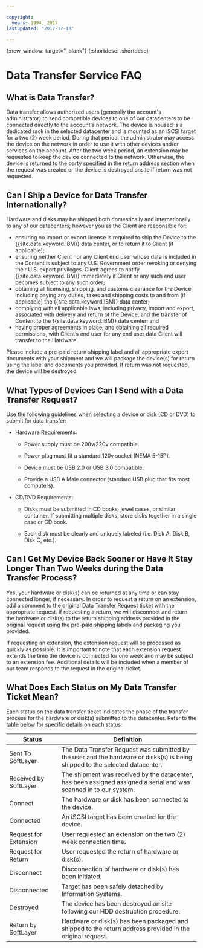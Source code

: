```yaml
---

copyright:
  years: 1994, 2017
lastupdated: "2017-12-18"

---
```

{:new_window: target="_blank"}
{:shortdesc: .shortdesc}

# Data Transfer Service FAQ

## What is Data Transfer?

Data transfer allows authorized users (generally the account's administrator) to send compatible devices to one of our datacenters to be connected directly to the account's network. The device is housed is a dedicated rack in the selected datacenter and is mounted as an iSCSI target for a two (2) week period. During that period, the administrator may access the device on the network in order to use it with other devices and/or services on the account. After the two week period, an extension may be requested to keep the device connected to the network. Otherwise, the device is returned to the party specified in the return address section when the request was created or the device is destroyed onsite if return was not requested.


## Can I Ship a Device for Data Transfer Internationally?

Hardware and disks may be shipped both domestically and internationally to any of our datacenters; however you as the Client are responsible for:

- ensuring no import or export license is required to ship the Device to the {{site.data.keyword.IBM}} data center, or to return it to Client (if applicable);
- ensuring neither Client nor any Client end user whose data is included in the Content is subject to any U.S. Government order revoking or denying their U.S. export privileges. Client agrees to notify {{site.data.keyword.IBM}} immediately if Client or any such end user becomes subject to any such order;
- obtaining all licensing, shipping, and customs clearance for the Device, including paying any duties, taxes and shipping costs to and from (if applicable) the {{site.data.keyword.IBM}} data center;
- complying with all applicable laws, including privacy, import and export, associated with delivery and return of the Device, and the transfer of Content to the {{site.data.keyword.IBM}} data center; and
- having proper agreements in place, and obtaining all required permissions, with Client’s end user for any end user data Client will transfer to the Hardware.

Please include a pre-paid return shipping label and all appropriate export documents with your shipment and we will package the device(s) for return using the label and documents you provided. If return was not requested, the device will be destroyed.


## What Types of Devices Can I Send with a Data Transfer Request?
Use the following guidelines when selecting a device or disk (CD or DVD) to submit for data transfer:

- Hardware Requirements:
   - Power supply must be 208v/220v compatible.

   - Power plug must fit a standard 120v socket (NEMA 5-15P).

   - Device must be USB 2.0 or USB 3.0 compatible.

   - Provide a USB A Male connector (standard USB plug that fits most computers).
 
- CD/DVD Requirements:

   - Disks must be submitted in CD books, jewel cases, or similar container. If submitting multiple disks, store disks together in a single case or CD book.

   - Each disk must be clearly and uniquely labeled (i.e. Disk A, Disk B, Disk C, etc.).
   
## Can I Get My Device Back Sooner or Have It Stay Longer Than Two Weeks during the Data Transfer Process? 

Yes, your hardware or disk(s) can be returned at any time or can stay connected longer, if necessary. In order to request a return on an extension, add a comment to the original Data Transfer Request ticket with the appropriate request. If requesting a return, we will disconnect and return the hardware or disk(s) to the return shipping address provided in the original request using the pre-paid shipping labels and packaging you provided. 

If requesting an extension, the extension request will be processed as quickly as possible. It is important to note that each extension request extends the time the device is connected for one week and may be subject to an extension fee. Additional details will be included when a member of our team responds to the request in the original ticket.
   
## What Does Each Status on My Data Transfer Ticket Mean?

Each status on the data transfer ticket indicates the phase of the transfer process for the hardware or disk(s) submitted to the datacenter. Refer to the table below for specific details on each status:

|Status 	| Definition |
|---------| -----------|
|Sent To SoftLayer 	|The Data Transfer Request was submitted by the user and the hardware or disks(s) is being shipped to the selected datacenter.|
|Received by SoftLayer |	The shipment was received by the datacenter, has been assigned assigned a serial and was scanned in to our system.|
|Connect |	The hardware or disk has been connected to the device.|
|Connected |	An iSCSI target has been created for the device.|
|Request for Extension |	User requested an extension on the two (2) week connection time.|
|Request for Return | User requested the return of hardware or disk(s).|
|Disconnect |	Disconnection of hardware or disk(s) has been initiated.|
|Disconnected |	Target has been safely detached by Information Systems.|
|Destroyed | The device has been destroyed on site following our HDD destruction procedure.|
|Return by SoftLayer |	Hardware or disk(s) has been packaged and shipped to the return address provided in the original request.|
